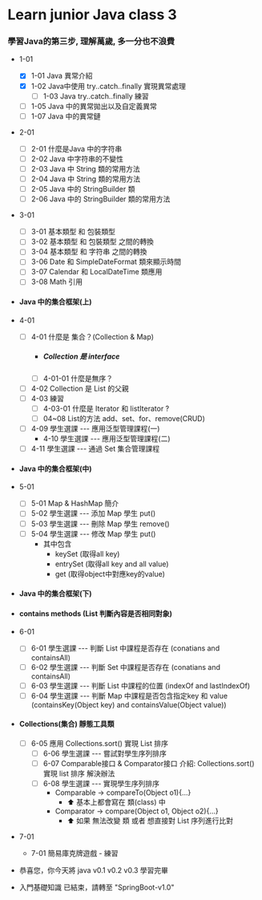 # Learn junior Java class 3
### 學習Java的第三步, 理解萬歲, 多一分也不浪費
- 1-01
    - [x] 1-01 Java 異常介紹
    - [x] 1-02 Java中使用 try..catch..finally 實現異常處理
      - [ ] 1-03 Java try..catch..finally 練習
    - [ ] 1-05 Java 中的異常拋出以及自定義異常
    - [ ] 1-07 Java 中的異常鏈
- 2-01
    - [ ] 2-01 什麼是Java 中的字符串
    - [ ] 2-02 Java 中字符串的不變性
    - [ ] 2-03 Java 中 String 類的常用方法
    - [ ] 2-04 Java 中 String 類的常用方法
    - [ ] 2-05 Java 中的 StringBuilder 類
    - [ ] 2-06 Java 中的 StringBuilder 類的常用方法
- 3-01
    - [ ] 3-01 基本類型 和 包裝類型
    - [ ] 3-02 基本類型 和 包裝類型 之間的轉換
    - [ ] 3-04 基本類型 和 字符串 之間的轉換
    - [ ] 3-06 Date 和 SimpleDateFormat 類來顯示時間
    - [ ] 3-07 Calendar 和 LocalDateTime 類應用 
    - [ ] 3-08 Math 引用
- #### Java 中的集合框架(上)
- 4-01
  - [ ] 4-01 什麼是 集合？(Collection & Map)
    - ##### Collection 是 interface
    - [ ] 4-01-01 什麼是無序？
  - [ ] 4-02 Collection 是 List 的父親
  - [ ] 4-03 練習
    - [ ] 4-03-01 什麼是 Iterator 和 listIterator ?
    - [ ] 04~08 List的方法 add、set、for、remove(CRUD)
  - [ ] 4-09 學生選課 --- 應用泛型管理課程(一)
    - 4-10 學生選課 --- 應用泛型管理課程(二)
  - [ ] 4-11 學生選課 --- 通過 Set 集合管理課程
- #### Java 中的集合框架(中)
- 5-01 
  - [ ] 5-01 Map & HashMap 簡介
  - [ ] 5-02 學生選課 --- 添加 Map 學生 put()
  - [ ] 5-03 學生選課 --- 刪除 Map 學生 remove()
  - [ ] 5-04 學生選課 --- 修改 Map 學生 put()
    -  其中包含 
       - keySet   (取得all key) 
       - entrySet (取得all key and all value) 
       - get      (取得object中對應key的value)

- #### Java 中的集合框架(下)
- #### contains methods (List 判斷內容是否相同對象)
- 6-01
  - [ ] 6-01 學生選課 --- 判斷 List 中課程是否存在 (conatians and containsAll) 
  - [ ] 6-02 學生選課 --- 判斷 Set  中課程是否存在 (conatians and containsAll)
  - [ ] 6-03 學生選課 --- 判斷 List 中課程的位置 (indexOf and lastIndexOf)
  - [ ] 6-04 學生選課 --- 判斷 Map  中課程是否包含指定key 和 value (containsKey(Object key) and containsValue(Object value))
- #### Collections(集合) 靜態工具類
  - [ ] 6-05 應用 Collections.sort() 實現 List 排序
    - [ ] 6-06 學生選課 --- 嘗試對學生序列排序
    - [ ] 6-07 Comparable接口 & Comparator接口 介紹: Collections.sort() 實現 list 排序 解決辦法
    - [ ] 6-08 學生選課 --- 實現學生序列排序
      - Comparable -> compareTo(Object o1){...}
        - ⬆ 基本上都會寫在 類(class) 中
      - Comparator -> compare(Object o1, Object o2){...}
        - ⬆ 如果 無法改變 類 或者 想直接對 List 序列進行比對
- 7-01
  - 7-01 簡易庫克牌遊戲 - 練習
  

- 恭喜您，你今天將 java v0.1 v0.2 v0.3 學習完畢
- 入門基礎知識 已結束，請轉至 "SpringBoot-v1.0"
